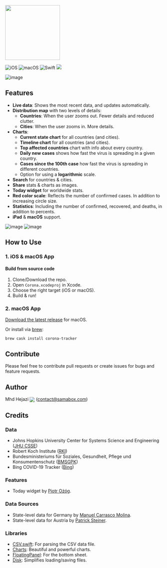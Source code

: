 <img src="https://user-images.githubusercontent.com/121827/78813826-4709ac80-79d6-11ea-9406-247ebabd815b.png" height="175">

![iOS](https://img.shields.io/badge/iOS-10%20-blue)
![macOS](https://img.shields.io/badge/macOS-10.15-blue)
![Swift](https://img.shields.io/badge/Swift-5-orange?logo=Swift&logoColor=white)
<a href="https://twitter.com/intent/follow?screen_name=Hejazi"><img src="https://img.shields.io/badge/@hejazi-x?color=08a0e9&logo=twitter&logoColor=white" /></a>

![image](https://user-images.githubusercontent.com/121827/77246699-e25efb80-6c3a-11ea-8a49-30bd87ff33c0.png)

## Features
* __Live data__: Shows the most recent data, and updates automatically.
* __Distribution map__ with two levels of details:
  * __Countries__: When the user zooms out. Fewer details and reduced clutter.
  * __Cities__: When the user zooms in. More details.
* __Charts__:
   * __Current state chart__ for all countries (and cities).
   * __Timeline chart__ for all countries (and cities).
   * __Top affected countries__ chart with info about every country.
   * __Daily new cases__ shows how fast the virus is spreading in a given country.
   * __Cases since the 100th case__ how fast the virus is spreading in different countries.
   * Option for using a __logarithmic__ scale.
* __Search__ for countries & cities.
* __Share__ stats & charts as images.
* __Today widget__ for worldwide stats.
* __Red color scale__: Reflects the number of confirmed cases. In addition to increasing circle size.
* __Statistics__: Including the number of confirmed, recovered, and deaths, in addition to percents.
* __iPad__ & __macOS__ support.

![image](https://user-images.githubusercontent.com/121827/77246980-a6796580-6c3d-11ea-80dd-57833a7c386a.png)
![image](https://user-images.githubusercontent.com/121827/77247007-03751b80-6c3e-11ea-91fc-b3d535fda6a2.png)

## How to Use
### 1. iOS & macOS App
#### Build from source code
1. Clone/Download the repo.
2. Open `Corona.xcodeproj` in Xcode.
3. Choose the right target (iOS or macOS).
4. Build & run!

### 2. macOS App
[Download the latest release](https://github.com/mhdhejazi/CoronaTracker/releases/latest) for macOS.

Or install via [brew](http://brew.sh):

  ```bash
  brew cask install corona-tracker
  ```

## Contribute
Please feel free to contribute pull requests or create issues for bugs and feature requests.

## Author
Mhd Hejazi <a href="https://twitter.com/intent/follow?screen_name=Hejazi"><img src="https://img.shields.io/badge/@hejazi-x?color=08a0e9&logo=twitter&logoColor=white" valign="middle" /></a> (contact@samabox.com)

## Credits
### Data
* Johns Hopkins University Center for Systems Science and Engineering ([JHU CSSE](https://github.com/CSSEGISandData/COVID-19))
* Robert Koch Institute ([RKI](https://experience.arcgis.com/experience/478220a4c454480e823b17327b2bf1d4/))
* Bundesministeriums für Soziales, Gesundheit, Pflege und Konsumentenschutz ([BMSGPK](https://experience.arcgis.com/experience/fb603473e1f74f0bbae48155ff238565/))
* Bing COVID-19 Tracker ([Bing](https://bing.com/covid/))

### Features
* Today widget by [Piotr Ożóg](https://github.com/pbeo).

### Data Sources
* State-level data for Germany by [Manuel Carrasco Molina](https://github.com/stuffmc).
* State-level data for Austria by [Patrick Steiner](https://github.com/patricks).

### Libraries
* [CSV.swift](https://github.com/yaslab/CSV.swift): For parsing the CSV data file.
* [Charts](https://github.com/danielgindi/Charts): Beautiful and powerful charts.
* [FloatingPanel](https://github.com/SCENEE/FloatingPanel): For the bottom sheet.
* [Disk](https://github.com/saoudrizwan/Disk): Simplifies loading/saving files.
